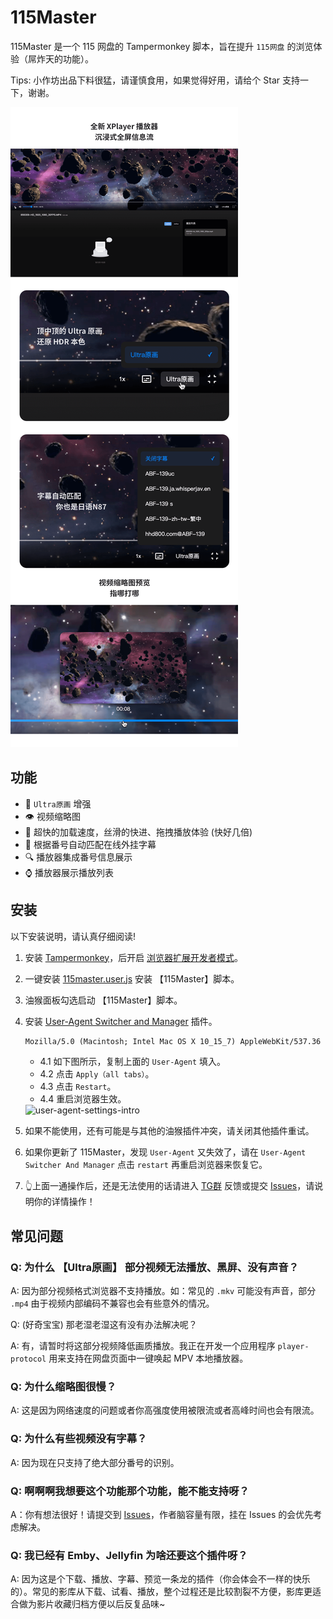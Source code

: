 # 115Master

115Master 是一个 115 网盘的 Tampermonkey 脚本，旨在提升 `115网盘` 的浏览体验（屌炸天的功能）。

Tips: 小作坊出品下料很猛，请谨慎食用，如果觉得好用，请给个 Star 支持一下，谢谢。

![preview](./docs/images/preview.png)

## 功能

- 🎨 `Ultra原画` 增强
- 👁 视频缩略图
- 🚀 超快的加载速度，丝滑的快进、拖拽播放体验 (快好几倍)
- 🤖 根据番号自动匹配在线外挂字幕
- 🔍 播放器集成番号信息展示
- ⌚ 播放器展示播放列表

## 安装

以下安装说明，请认真仔细阅读!

1. 安装 [Tampermonkey](https://www.tampermonkey.net/)，后开启 [浏览器扩展开发者模式](https://www.tampermonkey.net/faq.php#Q209)。

2. 一键安装 [115master.user.js](https://github.com/cbingb666/115master/releases/latest/download/115master.user.js) 安装 【115Master】脚本。

3. 油猴面板勾选启动 【115Master】脚本。

4. 安装 [User-Agent Switcher and Manager](https://chromewebstore.google.com/detail/user-agent-switcher-and-m/bhchdcejhohfmigjafbampogmaanbfkg) 插件。

    ```txt
    Mozilla/5.0 (Macintosh; Intel Mac OS X 10_15_7) AppleWebKit/537.36 (KHTML, like Gecko) Chrome/125.0.0.0 Safari/537.36 115Browser/27.0.6.3
    ```

    - 4.1 如下图所示，复制上面的 `User-Agent` 填入。
    - 4.2 点击 `Apply（all tabs）`。
    - 4.3 点击 `Restart`。
    - 4.4 重启浏览器生效。

    <img width="600" alt="user-agent-settings-intro" src="https://github.com/user-attachments/assets/011fa1c7-06c6-46b0-94a5-5ab8702b7632" />


6. 如果不能使用，还有可能是与其他的油猴插件冲突，请关闭其他插件重试。

7. 如果你更新了 115Master，发现 `User-Agent` 又失效了，请在 `User-Agent Switcher And Manager` 点击 `restart` 再重启浏览器来恢复它。

8. 👆上面一通操作后，还是无法使用的话请进入 [TG群](https://t.me/+EzfL2xXhlOA4ZjBh) 反馈或提交 [Issues](https://github.com/cbingb666/115master/issues)，请说明你的详情操作！

## 常见问题

### Q: 为什么 【Ultra原画】 部分视频无法播放、黑屏、没有声音？

A: 因为部分视频格式浏览器不支持播放。如：常见的 `.mkv` 可能没有声音，部分 `.mp4` 由于视频内部编码不兼容也会有些意外的情况。

Q: (好奇宝宝) 那老湿老湿这有没有办法解决呢？

A: 有，请暂时将这部分视频降低画质播放。我正在开发一个应用程序 `player-protocol` 用来支持在网盘页面中一键唤起 MPV 本地播放器。

### Q: 为什么缩略图很慢？

A: 这是因为网络速度的问题或者你高强度使用被限流或者高峰时间也会有限流。

### Q: 为什么有些视频没有字幕？

A: 因为现在只支持了绝大部分番号的识别。

### Q: 啊啊啊我想要这个功能那个功能，能不能支持呀？

A：你有想法很好！请提交到 [Issues](https://github.com/cbingb666/115master/issues)，作者脑容量有限，挂在 Issues 的会优先考虑解决。

### Q: 我已经有 Emby、Jellyfin 为啥还要这个插件呀？

A: 因为这是个下载、播放、字幕、预览一条龙的插件（你会体会不一样的快乐的）。常见的影库从下载、试看、播放，整个过程还是比较割裂不方便，影库更适合做为影片收藏归档方便以后反复品味~


